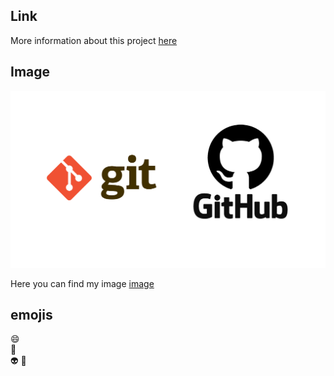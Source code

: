 ## Link
More information about this project [here](https://google.com)


## Image
![github-git](git-github.png)

Here you can find my image [image](git-github.png)

## emojis
:smile:  
:book:  
👽
🥑
